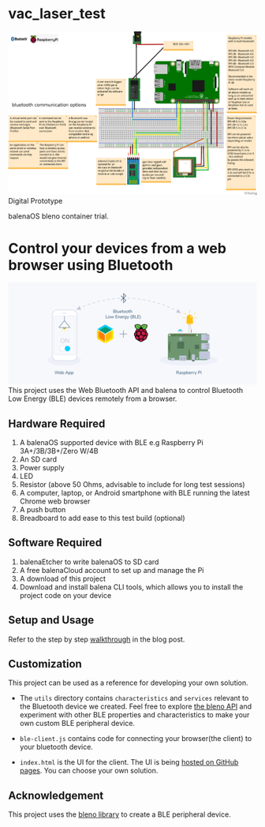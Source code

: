 # vac_laser_test

![alt text](https://github.com/jakka351/vac_laser_test/blob/master/_updatebluetoothrasp.png?raw=true)Digital Prototype

balenaOS bleno container trial.

# Control your devices from a web browser using Bluetooth

![Banner](balena-web-bluetooth-banner.png)
This project uses the Web Bluetooth API and balena to control Bluetooth Low Energy (BLE) devices remotely from a browser.

## Hardware Required

1. A balenaOS supported device with BLE e.g Raspberry Pi 3A+/3B/3B+/Zero W/4B
2. An SD card
3. Power supply
4. LED
5. Resistor (above 50 Ohms, advisable to include for long test sessions)
6. A computer, laptop, or Android smartphone with BLE running the latest Chrome web browser
7. A push button
8. Breadboard to add ease to this test build (optional)

## Software Required

1. balenaEtcher to write balenaOS to SD card
1. A free balenaCloud account to set up and manage the Pi
1. A download of this project
1. Download and install balena CLI tools, which allows you to install the project code on your device

## Setup and Usage

Refer to the step by step [walkthrough](https://www.balena.io/blog/control-your-devices-from-a-web-browser-using-bluetooth/#walkthrough) in the blog post.

## Customization

This project can be used as a reference for developing your own solution.

- The `utils` directory contains `characteristics` and `services` relevant to the Bluetooth device we created. Feel free to explore [the bleno API](https://github.com/noble/bleno#actions) and experiment with other BLE properties and characteristics to make your own custom BLE peripheral device.

- `ble-client.js` contains code for connecting your browser(the client) to your bluetooth device.

- `index.html` is the UI for the client. The UI is being [hosted on GitHub pages](https://balenalabs-incubator.github.io/balena-web-ble/). You can choose your own solution.

## Acknowledgement

This project uses the [bleno library](https://github.com/noble/bleno) to create a BLE peripheral device.
